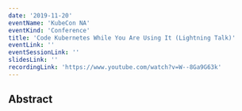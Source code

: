 ```yaml
---
date: '2019-11-20'
eventName: 'KubeCon NA'
eventKind: 'Conference'
title: 'Code Kubernetes While You Are Using It (Lightning Talk)'
eventLink: ''
eventSessionLink: ''
slidesLink: ''
recordingLink: 'https://www.youtube.com/watch?v=W--8Ga9G63k'
---
```


## Abstract

